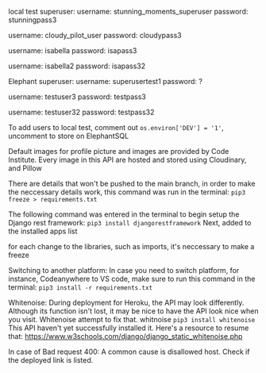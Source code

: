 local test superuser:
username: stunning_moments_superuser
password: stunningpass3

username: cloudy_pilot_user
password: cloudypass3

username: isabella
password: isapass3

username: isabella2
password: isapass32


Elephant superuser:
username: superusertest1
password: ?

username: testuser3
password: testpass3

username: testuser32
password: testpass32

To add users to local test, comment out `os.environ['DEV'] = '1'`, uncomment to store on ElephantSQL

Default images for profile picture and images are provided by Code Institute.
Every image in this API are hosted and stored using Cloudinary, and Pillow

There are details that won't be pushed to the main branch, in order to make the neccessary details work, this command was run in the terminal: `pip3 freeze > requirements.txt`

The following command was entered in the terminal to begin setup the Django rest framework:
`pip3 install djangorestframework`
Next, added to the installed apps list

for each change to the libraries, such as imports, it's neccessary to make a freeze

Switching to another platform:
In case you need to switch platform, for instance, Codeanywhere to VS code, make sure to run this command in the terminal:
`pip3 install -r requirements.txt`

Whitenoise:
During deployment for Heroku, the API may look differently. Although its function isn't lost, it may be nice to have the API look nice when you visit. Whitenoise attempt to fix that.
whitnoise `pip3 install whitenoise`
This API haven't yet successfully installed it. Here's a resource to resume that: https://www.w3schools.com/django/django_static_whitenoise.php

In case of Bad request 400:
 A common cause is disallowed host. Check if the deployed link is listed.
